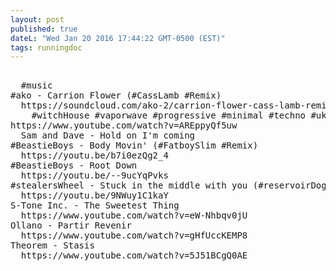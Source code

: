 ```yaml
---
layout: post
published: true
dateL: "Wed Jan 20 2016 17:44:22 GMT-0500 (EST)"
tags: runningdoc
---
```



<pre>

  #music
#ako - Carrion Flower (#CassLamb #Remix)
  https://soundcloud.com/ako-2/carrion-flower-cass-lamb-remix
    #witchHouse #vaporwave #progressive #minimal #techno #uk #la #vibes
https://www.youtube.com/watch?v=AREppyQf5uw
  Sam and Dave - Hold on I'm coming
#BeastieBoys - Body Movin' (#FatboySlim #Remix)
  https://youtu.be/b7i0ezQg2_4 
#BeastieBoys - Root Down 
  https://youtu.be/--9ucYqPvks 
#stealersWheel - Stuck in the middle with you (#reservoirDogs)
  https://youtu.be/9NWuy1C1kaY
S-Tone Inc. - The Sweetest Thing
  https://www.youtube.com/watch?v=eW-Nhbqv0jU
Ollano - Partir Revenir
  https://www.youtube.com/watch?v=gHfUccKEMP8
Theorem - Stasis
  https://www.youtube.com/watch?v=5J51BCgQ0AE

</pre>

